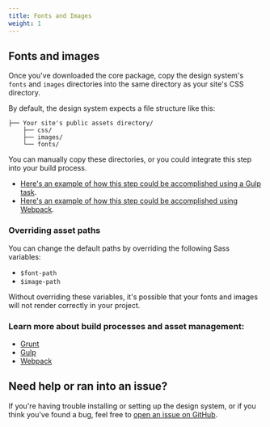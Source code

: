 ```yaml
---
title: Fonts and Images
weight: 1
---
```


<h2 id="fonts" class="ds-h2 ds-u-color--primary-darker">Fonts and images</h2>

Once you've downloaded the core package, copy the design system's `fonts` and `images` directories into the same directory as your site's CSS directory.

By default, the design system expects a file structure like this:

```
├── Your site's public assets directory/
    ├── css/
    ├── images/
    └── fonts/
```

You can manually copy these directories, or you could integrate this step into your build process.
- [Here's an example of how this step could be accomplished using a Gulp task](https://github.com/CMSgov/design-system/blob/master/examples/react-app/Gulpfile.js).
- [Here's an example of how this step could be accomplished using Webpack](https://github.com/CMSgov/design-system/blob/master/examples/webpack-demo/webpack.config.js).

### Overriding asset paths

You can change the default paths by overriding the following Sass variables:

* `$font-path`
* `$image-path`

Without overriding these variables, it's possible that your fonts and images will not render correctly in your project.

### Learn more about build processes and asset management:

- [Grunt](https://gruntjs.com/)
- [Gulp](https://gulpjs.com/)
- [Webpack](https://webpack.js.org/)

<h2 id="need-help" class="ds-h2 ds-u-color--primary-darker">Need help or ran into an issue?</h2>

If you're having trouble installing or setting up the design system, or if you think you've found a bug, feel free to [open an issue on GitHub](https://github.com/CMSgov/design-system/issues).
